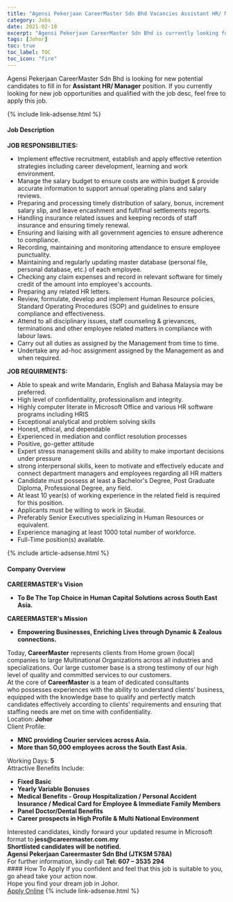 ```yaml
---
title: "Agensi Pekerjaan CareerMaster Sdn Bhd Vacancies Assistant HR/ Manager" 
category: Jobs 
date: 2021-02-18 
excerpt: "Agensi Pekerjaan CareerMaster Sdn Bhd is currently looking for suitable person to fill in the Assistant HR/ Manager which based in Johor" 
tags: [Johor] 
toc: true 
toc_label: TOC 
toc_icon: "fire" 
--- 
```


<p>Agensi Pekerjaan CareerMaster Sdn Bhd is looking for new potential candidates to fill in for <b>Assistant HR/ Manager</b> position. If you currently looking for new job opportunities and qualified with the job desc, feel free to apply this job.
</p>{% include link-adsense.html %} 
<div><div><h4>Job Description</h4></div><div><div><span><div><div><div><strong>JOB RESPONSIBILITIES:</strong></div><ul><li>Implement effective recruitment, establish and apply effective retention strategies including career development, learning and work environment.</li><li>Manage the salary budget to ensure costs are within budget &amp; provide accurate information to support annual operating plans and salary reviews.</li><li>Preparing and processing timely distribution of salary, bonus, increment salary slip, and leave encashment and full/final settlements reports.</li><li>Handling insurance related issues and keeping records of staff insurance and ensuring timely renewal.</li><li>Ensuring and liaising with all government agencies to ensure adherence to compliance.</li><li>Recording, maintaining and monitoring attendance to ensure employee punctuality.</li><li>Maintaining and regularly updating master database (personal file, personal database, etc.) of each employee.</li><li>Checking any claim expenses and record in relevant software for timely credit of the amount into employee's accounts.</li><li>Preparing any related HR letters.</li><li>Review, formulate, develop and implement Human Resource policies, Standard Operating Procedures (SOP) and guidelines to ensure compliance and effectiveness.</li><li>Attend to all disciplinary issues, staff counseling &amp; grievances, terminations and other employee related matters in compliance with labour laws.</li><li>Carry out all duties as assigned by the Management from time to time.</li><li>Undertake any ad-hoc assignment assigned by the Management as and when required.</li></ul><div><strong>JOB REQUIRMENTS:</strong></div><ul><li>Able to speak and write Mandarin, English and Bahasa Malaysia may be preferred.</li><li>High level of confidentiality, professionalism and integrity.</li><li>Highly computer literate in Microsoft Office and various HR software programs including HRIS</li><li>Exceptional analytical and problem solving skills</li><li>Honest, ethical, and dependable</li><li>Experienced in mediation and conflict resolution processes</li><li>Positive, go-getter attitude</li><li>Expert stress management skills and ability to make important decisions under pressure</li><li>strong interpersonal skills, keen to motivate and effectively educate and connect department managers and employees regarding all HR matters</li><li>Candidate must possess at least a Bachelor's Degree, Post Graduate Diploma, Professional Degree, any field.</li><li>At least 10&#160;year(s) of working experience in the related field is required for this position.</li><li>Applicants must be willing to work in Skudai.</li><li>Preferably Senior Executives specializing in Human Resources or equivalent.</li><li>Experience managing at least 1000 total number of workforce.&#160;</li><li>Full-Time position(s) available.</li></ul></div></div></span></div></div></div> 
{% include article-adsense.html %} 
<div><div><h4>Company Overview</h4></div><div><div><span><div><div><div><strong>CAREERMASTER's&#160;</strong><strong>V</strong><strong>ision</strong></div><ul><li><strong>To Be The Top Choice in Human Capital Solutions across South East Asia.</strong></li></ul><div><strong>CAREERMASTER's Mission</strong></div><ul><li><strong>Empowering Businesses, Enriching Lives through Dynamic &amp; Zealous connections.</strong></li></ul><div>Today,&#160;<strong>CareerMaster</strong>&#160;represents clients from Home grown (local) companies to large Multinational Organizations across all industries&#160;and specializations. Our large customer base is a strong testimony of our high level of quality and committed services to our customers.</div><div>At the core of&#160;<strong>CareerMaster&#160;</strong>is a team of dedicated consultants who&#160;possesses experiences with the ability&#160;to understand clients&#8217; business, equipped with the knowledge base to qualify and perfectly match candidates effectively according to clients&#8217; requirements and ensuring that staffing needs are met on time with confidentiality.&#160;</div><div><div><div><div>Location:<strong>&#160;</strong><strong>Johor</strong></div><div>Client Profile:<strong>&#160;</strong></div><ul><li><strong>MNC providing&#160;Courier services across Asia.&#160;</strong></li><li><strong>More than 50,000 employees across the South East Asia.</strong></li></ul><div>Working Days:<strong>&#160;5</strong></div><div>Attractive Benefits Include:&#160;</div><ul><li><strong>Fixed Basic</strong></li><li><strong>Yearly Variable Bonuses&#160;</strong></li><li><strong>Medical Benefits - Group Hospitalization / Personal Accident Insurance /&#160;Medical Card for Employee &amp; Immediate Family Members</strong></li><li><strong>Panel Doctor/Dental Benefits</strong></li><li><strong>Career prospects in High Profile &amp; Multi National Environment</strong></li></ul></div></div></div><div><div>Interested candidates, kindly forward your updated resume in Microsoft format to<strong>&#160;jess@careermaster.com.my</strong></div><div><strong>Shortlisted candidates will be notified.</strong></div><strong>Agensi Pekerjaan Careermaster Sdn Bhd (JTKSM 578A)</strong><br>For further information, kindly call&#160;<strong>Tel: 607 &#8211; 3535 294</strong></div></div></div></span></div></div></div> 
#### How To Apply 
If you confident and feel that this job is suitable to you, go ahead take your action now. <br/> 
Hope you find your dream job in Johor. <br/> 
<a href="https://www.jobstreet.com.my/en/job/assistant-hr-manager-4484566?jobId=jobstreet-my-job-4484566&" class="btn btn--info" target="_blank" rel="nofollow noopenner">Apply Online</a> 
{% include link-adsense.html %} 